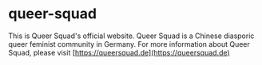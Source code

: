 # queer-squad
This is Queer Squad's official website.
Queer Squad is a Chinese diasporic queer feminist community in Germany.
For more information about Queer Squad, please visit [https://queersquad.de](https://queersquad.de)
